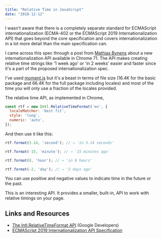 ```yaml
---
title: "Relative Time in JavaScript"
date: "2018-12-12"
---
```


I wasn't aware that there is a completely separate standard for ECMAScript internationalization (ECMA-402 or the ECMAScript 2019 Internationalization API) that goes beyond the core specification and covers internationalization in a lot more detail than the main specification can.

I came across this spec through a post from [Mathias Bynens](https://twitter.com/mathias) about a new internationalization API available in Chrome 71. The API makes creating relative time strings like '1 week ago' or 'in 2 weeks' easier and faster since it's a part of the proposed internationalization spec.

I've used [moment.js](https://momentjs.com/) but it's a beast in terms of file size (16.4K for the basic package and 66.4K for the full package including locales) and most of the time you will only use a fraction of the locales provided.

The relative time API, as implemented in Chrome,

```js
const rtf = new Intl.RelativeTimeFormat('en', {
  localeMatcher: 'best fit',
  style: 'long',
  numeric: 'auto',
});
```

And then use it like this:

```js
rtf.format(3.14, 'second'); // → 'in 3.14 seconds'

rtf.format(-15, 'minute'); // → '15 minutes ago'

rtf.format(8, 'hour'); // → 'in 8 hours'

rtf.format(-2, 'day'); // → '2 days ago'
```

You can use positive and negative values to indicate time in the future or the past.

This is an interesting API. It provides a smaller, built-in, API to work with relative timings on your page.

## Links and Resources

- [The Intl.RelativeTimeFormat API](https://developers.google.com/web/updates/2018/10/intl-relativetimeformat) (Google Developers)
- [ECMAScript 2019 Internationalization API Specification](https://tc39.github.io/ecma402/)
